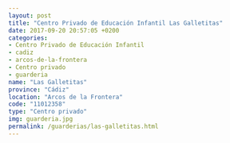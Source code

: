 ```yaml
---
layout: post
title: "Centro Privado de Educación Infantil Las Galletitas"
date: 2017-09-20 20:57:05 +0200
categories:
- Centro Privado de Educación Infantil
- cadiz
- arcos-de-la-frontera
- Centro privado
- guarderia
name: "Las Galletitas"
province: "Cádiz"
location: "Arcos de la Frontera"
code: "11012358"
type: "Centro privado"
img: guarderia.jpg
permalink: /guarderias/las-galletitas.html
---
```


